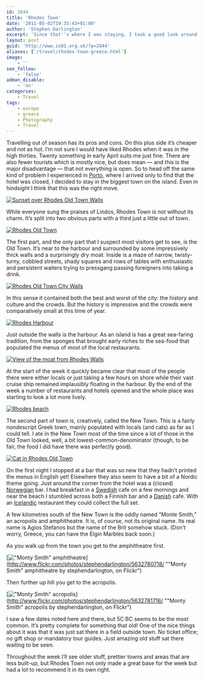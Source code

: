```yaml
---
id: 2844
title: 'Rhodes Town'
date: '2011-05-02T19:35:43+01:00'
author: 'Stephen Darlington'
excerpt: 'Since that''s where I was staying, I took a good look around Rhodes town, all three parts of it, before I explored the rest of the island. Here are the results.'
layout: post
guid: 'http://www.zx81.org.uk/?p=2844'
aliases: ['/travel/rhodes-town-greece.html']
image:
    - ''
seo_follow:
    - 'false'
adman_disable:
    - 'on'
categories:
    - Travel
tags:
    - europe
    - greece
    - Photography
    - Travel
---
```


Travelling out of season has its pros and cons. On this plus side it’s cheaper and not as hot. I’m not sure I would have liked Rhodes when it was in the high thirties. Twenty something in early April suits me just fine. There are also fewer tourists which is mostly nice, but does mean — and this is the major disadvantage — that not everything is open. So to head off the same kind of problem I experienced in [Porto](/travel/corsica-evisa-to-porto.html), where I arrived only to find that the hotel was closed, I decided to stay in the biggest town on the island. Even in hindsight I think that this was the right move.

[![Sunset over Rhodes Old Town Walls](https://i0.wp.com/farm6.static.flickr.com/5110/5632791488_a81cf20b0a.jpg?resize=500%2C333)](http://www.flickr.com/photos/stephendarlington/5632791488/ "Sunset over Rhodes Old Town Walls by stephendarlington, on Flickr")

While everyone sung the praises of Lindos, Rhodes Town is not without its charm. It’s split into two obvious parts with a third just a little out of town.

[![Rhodes Old Town](https://i0.wp.com/farm6.static.flickr.com/5025/5632192723_37dfe5052e.jpg?resize=500%2C333)](http://www.flickr.com/photos/stephendarlington/5632192723/ "Rhodes Old Town by stephendarlington, on Flickr")

The first part, and the only part that I suspect most visitors get to see, is the Old Town. It’s near to the harbour and surrounded by some impressively thick walls and a surprisingly dry moat. Inside is a maze of narrow, twisty-turny, cobbled streets, shady squares and rows of tables with enthusiastic and persistent waiters trying to pressgang passing foreigners into taking a drink.

[![Rhodes Old Town City Walls](https://i0.wp.com/farm6.static.flickr.com/5264/5632193379_4dbe668ff0.jpg?resize=333%2C500)](http://www.flickr.com/photos/stephendarlington/5632193379/ "Rhodes Old Town City Walls by stephendarlington, on Flickr")

In this sense it contained both the best and worst of the city: the history and culture and the crowds. But the history is impressive and the crowds were comparatively small at this time of year.

[![Rhodes Harbour](https://i0.wp.com/farm6.static.flickr.com/5023/5632194355_e6e4ee0297.jpg?resize=500%2C333)](http://www.flickr.com/photos/stephendarlington/5632194355/ "Rhodes Harbour by stephendarlington, on Flickr")

Just outside the walls is the harbour. As an island is has a great sea-faring tradition, from the sponges that brought early riches to the sea-food that populated the menus of most of the local restaurants.

[![View of the moat from Rhodes Walls](https://i0.wp.com/farm6.static.flickr.com/5224/5632195891_e80ff3919c.jpg?resize=333%2C500)](http://www.flickr.com/photos/stephendarlington/5632195891/ "View of the moat from Rhodes Walls by stephendarlington, on Flickr")

At the start of the week it quickly became clear that most of the people there were either locals or just taking a few hours on shore while their vast cruise ship remained implausibly floating in the harbour. By the end of the week a number of restaurants and hotels opened and the whole place was starting to look a lot more lively.

[![Rhodes beach](https://i0.wp.com/farm6.static.flickr.com/5305/5632195341_9f31a34f03.jpg?resize=500%2C333)](http://www.flickr.com/photos/stephendarlington/5632195341/ "Rhodes beach by stephendarlington, on Flickr")

The second part of town is, creatively, called the New Town. This is a fairly nondescript Greek town, mainly populated with locals (and cats) as far as I could tell. I ate in the New Town most of the time since a lot of those in the Old Town looked, well, a bit lowest-common-denominator (though, to be fair, the food I did have there was perfectly good).

[![Cat in Rhodes Old Town](https://i0.wp.com/farm6.static.flickr.com/5228/5632782614_eff09366b5.jpg?resize=333%2C500)](http://www.flickr.com/photos/stephendarlington/5632782614/ "Cat in Rhodes Old Town by stephendarlington, on Flickr")

On the first night I stopped at a bar that was so new that they hadn’t printed the menus in English yet! Elsewhere they also seem to have a bit of a Nordic theme going. Just around the corner from the hotel was a (closed) [Norwegian](/travel/norway.html) bar. I had breakfast in a [Swedish](/travel/stockholm-sweden.html) cafe on a few mornings and near the beach I stumbled across both a Finnish bar and a [Danish](/travel/copenhagen-denmark.html) cafe. With an [Icelandic](/travel/iceland.html) restaurant they could collect the full set.

A few kilometres south of the New Town is the oddly named “Monte Smith,” an acropolis and amphitheatre. It is, of course, not its original name. Its real name is Agios Stefanos but the name of the Brit somehow stuck. (Don’t worry, Greece, you can have the Elgin Marbles back soon.)

As you walk up from the town you get to the amphitheatre first.

[!["Monty Smith" amphitheatre](https://i0.wp.com/farm6.static.flickr.com/5223/5632780718_7ef03d5ab8.jpg?resize=500%2C333)](http://www.flickr.com/photos/stephendarlington/5632780718/ ""Monty Smith" amphitheatre by stephendarlington, on Flickr")

Then further up hill you get to the acropolis.

[!["Monty Smith" acropolis](https://i0.wp.com/farm6.static.flickr.com/5104/5632781716_018f03abda.jpg?resize=500%2C333)](http://www.flickr.com/photos/stephendarlington/5632781716/ ""Monty Smith" acropolis by stephendarlington, on Flickr")

I saw a few dates noted here and there, but 5C BC seems to be the most common. It’s pretty complete for something that old! One of the nice things about it was that it was just sat there in a field outside town. No ticket office; no gift shop or mandatory tour guides. Just amazing old stuff sat there waiting to be seen.

Throughout the week I’ll see older stuff, prettier towns and areas that are less built-up, but Rhodes Town not only made a great base for the week but had a lot to recommend it in its own right.